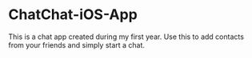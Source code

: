 # ChatChat-iOS-App

This is a chat app created during my first year. Use this to add contacts from your friends and simply start a chat.
